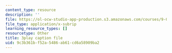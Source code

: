 ```yaml
---
content_type: resource
description: ''
file: https://ol-ocw-studio-app-production.s3.amazonaws.com/courses/9-04-sensory-systems-fall-2013/9c3b361bf52a5486ab61cd6a58909ba2_t4IA4GsLMEk.vtt
file_type: application/x-subrip
learning_resource_types: []
resourcetype: Other
title: 3play caption file
uid: 9c3b361b-f52a-5486-ab61-cd6a58909ba2
---
```

